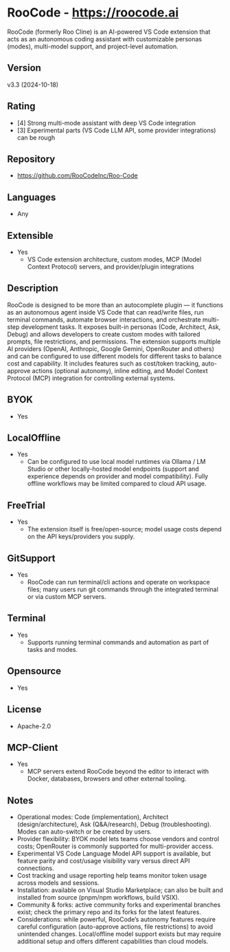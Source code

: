 # RooCode - https://roocode.ai
RooCode (formerly Roo Cline) is an AI-powered VS Code extension that acts as an autonomous coding assistant with customizable personas (modes), multi-model support, and project-level automation.
## Version
v3.3 (2024-10-18)
## Rating
- [4] Strong multi-mode assistant with deep VS Code integration
- [3] Experimental parts (VS Code LLM API, some provider integrations) can be rough
## Repository
- https://github.com/RooCodeInc/Roo-Code
## Languages
- Any
## Extensible
- Yes
  - VS Code extension architecture, custom modes, MCP (Model Context Protocol) servers, and provider/plugin integrations
## Description
RooCode is designed to be more than an autocomplete plugin — it functions as an autonomous agent inside VS Code that can read/write files, run terminal commands, automate browser interactions, and orchestrate multi-step development tasks. It exposes built-in personas (Code, Architect, Ask, Debug) and allows developers to create custom modes with tailored prompts, file restrictions, and permissions. The extension supports multiple AI providers (OpenAI, Anthropic, Google Gemini, OpenRouter and others) and can be configured to use different models for different tasks to balance cost and capability. It includes features such as cost/token tracking, auto-approve actions (optional autonomy), inline editing, and Model Context Protocol (MCP) integration for controlling external systems.
## BYOK
- Yes
## LocalOffline
- Yes
  - Can be configured to use local model runtimes via Ollama / LM Studio or other locally-hosted model endpoints (support and experience depends on provider and model compatibility). Fully offline workflows may be limited compared to cloud API usage.
## FreeTrial
- Yes
  - The extension itself is free/open-source; model usage costs depend on the API keys/providers you supply.
## GitSupport
- Yes
  - RooCode can run terminal/cli actions and operate on workspace files; many users run git commands through the integrated terminal or via custom MCP servers.
## Terminal
- Yes
  - Supports running terminal commands and automation as part of tasks and modes.
## Opensource
- Yes
## License
- Apache-2.0 
## MCP-Client
- Yes
  - MCP servers extend RooCode beyond the editor to interact with Docker, databases, browsers and other external tooling.
## Notes
- Operational modes: Code (implementation), Architect (design/architecture), Ask (Q&A/research), Debug (troubleshooting). Modes can auto-switch or be created by users.
- Provider flexibility: BYOK model lets teams choose vendors and control costs; OpenRouter is commonly supported for multi-provider access.
- Experimental VS Code Language Model API support is available, but feature parity and cost/usage visibility vary versus direct API connections.
- Cost tracking and usage reporting help teams monitor token usage across models and sessions.
- Installation: available on Visual Studio Marketplace; can also be built and installed from source (pnpm/npm workflows, build VSIX).
- Community & forks: active community forks and experimental branches exist; check the primary repo and its forks for the latest features.
- Considerations: while powerful, RooCode’s autonomy features require careful configuration (auto-approve actions, file restrictions) to avoid unintended changes. Local/offline model support exists but may require additional setup and offers different capabilities than cloud models.
